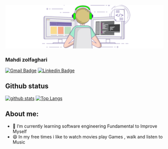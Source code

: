 ![Header](https://raw.githubusercontent.com/leorrose/leorrose/master/readme_header.gif "Header")
### Mahdi zolfaghari
[![Gmail Badge](https://img.shields.io/badge/-mahdizolfaghari3181@gmail.com-c14438?style=flat&logo=Gmail&logoColor=white&link=mahdizolfaghari3181@gmail.com)](mailto:mahdizolfaghari3181@gmail.com)
[![Linkedin Badge](https://img.shields.io/badge/-mahdi%20zolfaghari-0072b1?style=flat&logo=Linkedin&logoColor=white&link=mahdi-zolfaghari)](//http://www.linkedin.com/in/mahdi-zolfaghari-0937b3233/) 
</p>

## Github status
[![github stats](https://github-readme-stats.vercel.app/api?username=mahdizo3181)](https://github.com/anuraghazra/github-readme-stats) 
[![Top Langs](https://github-readme-stats.vercel.app/api/top-langs/?username=mahdizo3181&layout=compact)](https://github.com/anuraghazra/github-readme-stats)

## About me:

- 🌱 I’m currently learning software engineering Fundamental to Improve Myself
- 😄 In my free times i like to watch movies play Games , walk and listen to Music 



